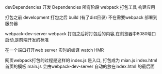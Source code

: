 devDependencies  开发
Dependencies    所有阶段
webpack 打包工具 构建应用

打包之前 development
打包之后 build   (有了dist目录) 不在需要webpack  部署到服务器

webpack-dev-server 
webpack 打包之后将打包后的内容,在浏览器中8080端口启动,是前端开发的标准 

在一个端口打开web server 
实时的编译 watch HMR

网页webpack打包的过程是这样的
index.js 是入口,
打包成为 mian.js
index.html  首页的模板  main.js 会由webpack-dev-server 自动的放在index.html 的最后面